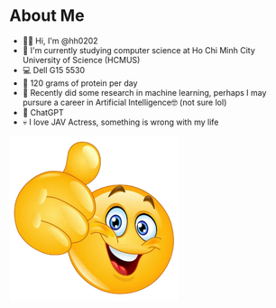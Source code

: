 # About Me
- 🙋‍♂️ Hi, I'm @hh0202
- 🏫 I'm currently studying computer science at Ho Chi Minh City University of Science (HCMUS)
- 💻 Dell G15 5530
- 🥩 120 grams of protein per day
- 🤖 Recently did some research in machine learning, perhaps I may pursure a career in Artificial Intelligence🤓 (not sure lol)
- 💞 ChatGPT
- 💀 I love JAV Actress, something is wrong with my life
<img src="thumbsup.png" width="300" />
<!---
hh0202/hh0202 is a ✨ special ✨ repository because its `README.md` (this file) appears on your GitHub profile.
You can click the Preview link to take a look at your changes.
--->
